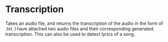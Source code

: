 # Transcription
Takes an audio file, and returns the transcription of the audio in the form of .txt. I have attached two audio files and their corresponding generated transcription.
This can also be used to detect lyrics of a song.
